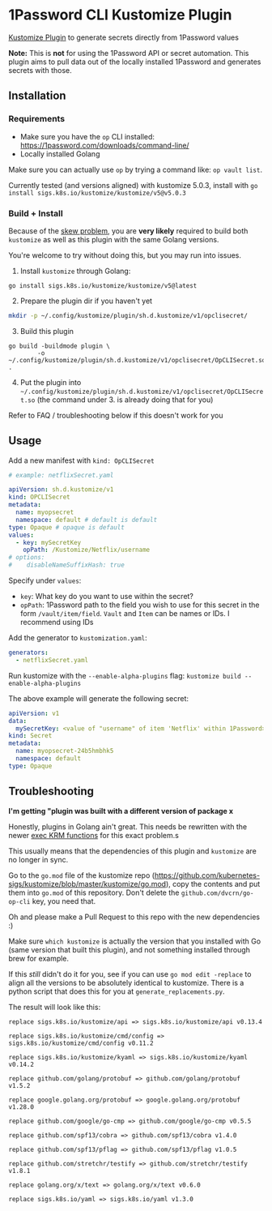 # 1Password CLI Kustomize Plugin

[Kustomize Plugin](https://kubectl.docs.kubernetes.io/guides/extending_kustomize/go_plugins/) to generate secrets directly from 1Password values

**Note:** This is **not** for using the 1Password API or secret automation. This plugin aims to pull data out of the locally installed 1Password and generates secrets with those.

## Installation

### Requirements

- Make sure you have the `op` CLI installed: https://1password.com/downloads/command-line/
- Locally installed Golang

Make sure you can actually use `op` by trying a command like: `op vault list`.

Currently tested (and versions aligned) with kustomize 5.0.3, install with `go install sigs.k8s.io/kustomize/kustomize/v5@v5.0.3`

### Build + Install

Because of the [skew problem](https://kubectl.docs.kubernetes.io/guides/extending_kustomize/go_plugins/#the-skew-problem), you are **very likely** required to build both `kustomize` as well as this plugin with the same Golang versions.

You're welcome to try without doing this, but you may run into issues.

1. Install `kustomize` through Golang:

```
go install sigs.k8s.io/kustomize/kustomize/v5@latest
```

2. Prepare the plugin dir if you haven't yet

```bash
mkdir -p ~/.config/kustomize/plugin/sh.d.kustomize/v1/opclisecret/
```

3. Build this plugin

```
go build -buildmode plugin \
        -o ~/.config/kustomize/plugin/sh.d.kustomize/v1/opclisecret/OpCLISecret.so .
```

4. Put the plugin into `~/.config/kustomize/plugin/sh.d.kustomize/v1/opclisecret/OpCLISecret.so` (the command under 3. is already doing that for you)

Refer to FAQ / troubleshooting below if this doesn't work for you

## Usage

Add a new manifest with `kind: OpCLISecret`

```yaml
# example: netflixSecret.yaml

apiVersion: sh.d.kustomize/v1
kind: OPCLISecret
metadata:
  name: myopsecret
  namespace: default # default is default
type: Opaque # opaque is default
values:
  - key: mySecretKey
    opPath: /Kustomize/Netflix/username
# options:
#    disableNameSuffixHash: true
```

Specify under `values`:

- `key`: What key do you want to use within the secret?
- `opPath`: 1Password path to the field you wish to use for this secret in the form `/vault/item/field`. `Vault` and `Item` can be names or IDs. I recommend using IDs

Add the generator to `kustomization.yaml`:

```yaml
generators:
  - netflixSecret.yaml
```

Run kustomize with the `--enable-alpha-plugins` flag: `kustomize build --enable-alpha-plugins`

The above example will generate the following secret:

```yaml
apiVersion: v1
data:
  mySecretKey: <value of "username" of item 'Netflix' within 1Password>
kind: Secret
metadata:
  name: myopsecret-24b5hmbhk5
  namespace: default
type: Opaque
```

## Troubleshooting

**I'm getting "plugin was built with a different version of package x**

Honestly, plugins in Golang ain't great. This needs be rewritten with the newer [exec KRM functions](https://kubectl.docs.kubernetes.io/guides/extending_kustomize/exec_krm_functions/) for this exact problem.s

This usually means that the dependencies of this plugin and `kustomize` are no longer in sync.

Go to the `go.mod` file of the kustomize repo (https://github.com/kubernetes-sigs/kustomize/blob/master/kustomize/go.mod), copy the contents and put them into `go.mod` of this repository. Don't delete the `github.com/dvcrn/go-op-cli` key, you need that.

Oh and please make a Pull Request to this repo with the new dependencies :)

Make sure `which kustomize` is actually the version that you installed with Go (same version that built this plugin), and not something installed through brew for example.

If this *still* didn't do it for you, see if you can use `go mod edit -replace` to align all the versions to be absolutely identical to kustomize. There is a python script that does this for you at `generate_replacements.py`.

The result will look like this: 

```
replace sigs.k8s.io/kustomize/api => sigs.k8s.io/kustomize/api v0.13.4

replace sigs.k8s.io/kustomize/cmd/config => sigs.k8s.io/kustomize/cmd/config v0.11.2

replace sigs.k8s.io/kustomize/kyaml => sigs.k8s.io/kustomize/kyaml v0.14.2

replace github.com/golang/protobuf => github.com/golang/protobuf v1.5.2

replace google.golang.org/protobuf => google.golang.org/protobuf v1.28.0

replace github.com/google/go-cmp => github.com/google/go-cmp v0.5.5

replace github.com/spf13/cobra => github.com/spf13/cobra v1.4.0

replace github.com/spf13/pflag => github.com/spf13/pflag v1.0.5

replace github.com/stretchr/testify => github.com/stretchr/testify v1.8.1

replace golang.org/x/text => golang.org/x/text v0.6.0

replace sigs.k8s.io/yaml => sigs.k8s.io/yaml v1.3.0
```


